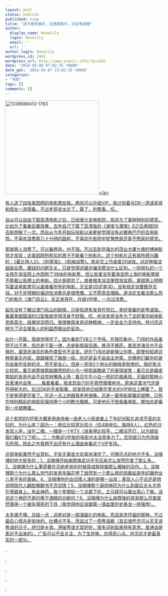 ```yaml
---
layout: post
status: publish
published: true
title: "这不是恶搞片，这是搞笑片，过足粤语瘾"
author:
  display_name: Honolily
  login: Honolily
  email: ''
  url: ''
author_login: Honolily
wordpress_id: 2441
wordpress_url: http://www.yuanli.info/?p=2441
date: '2014-03-08 07:02:35 +0800'
date_gmt: '2014-03-07 23:02:35 +0800'
categories:
- "书影"
tags: []
comments: []
---
```

<p><a href="http:&#47;&#47;www.yuanli.info&#47;archives&#47;2441.html&#47;1338689413-1793" rel="attachment wp-att-2442"><img class="aligncenter size-medium wp-image-2442" alt="1338689413-1793" src="http:&#47;&#47;www.yuanli.info&#47;wp-content&#47;uploads&#47;2014&#47;03&#47;1338689413-1793-300x300.jpg" width="300" height="300" &#47;><&#47;a></p>
<p>有人送了四张美团网的电影票给我。两张可以升级VIP，我计划着与DK一道请哥哥和侄女一道观看。不过老哥说太远了，算了，别费事。哎。</p>
<p>自从可以自由下载高清电影之后，已经很少去电影院，除非为了某种特别的感受。比如为了看看巨幕效果，去年自己下载了高清版的《速度与激情》6之后再陪DK去影院瞅了一次。而自从今年开始玩投影以来更是觉得没有必要再巴巴的去电影院。不喜欢浪费那几十分钟的路程，不喜欢在影院中犹豫憋尿还是不憋尿的感觉。</p>
<p>那就两人消费了。可以看两场，也不错。不过去到华强北的茂业大厦九楼的博纳影院才发现：这美团网所购买的票子不能看个别影片。这个别影片正有我所感兴趣的：《霍比特人2》、《别惹我》、《机械战警》。除非交上15或者25块钱。对这种做法超级反感，跟钱的问题无关，只是觉得这跟诈骗消费没什么区别。一同排队的一个女孩在淘宝网上也团购了38块的电影票，但公告里没写着淘宝网上淘的电影票就不能看公告牌上的电影。估计是疏忽了，或者根本没法掌控淘宝网。美团网上明明写着该电影票可以直接看所有的电影，无论是2D还是3D，没有规定说要额外交钱。对于非预期的强迫性消费总是很愤慨，又不愿意去理睬。遂决定去看没那么热门的影片《澳门风云》，反正发哥在，升级VIP房，一次过消费。</p>
<p>起先没有了解过澳门风云的剧情，只是知道有发哥在而已。幸好我看的是粤语版。看着景甜国语的口型我就觉得浑身不舒服。哎，听说发哥当年为了去好莱坞拍电影苦练英文，结果铩羽而归。我很敬佩发哥这种精神，一定会全力支持他。特讨厌这种为了迎合某些人的利益而做出的妥协。</p>
<p>此片一开篇，我就觉得完了。因为看到TVB三个字母。在我印象中，TVB的作品虽然不过于差，但总是千篇一律，总是新瓶装旧酒，换汤不换药，甚至连演员也不会换的，甚至连演员的角色类型也不会变。好在TVB总是能够让你笑，即使你知道这种笑毫无内容，就跟被挠了胳肢一般，你还是会不由自主地笑。仿佛他们戳中的是你会条件反射的点，而不是会心。但是一连挠2个钟头的胳肢是挺惨的。我的笑点比较低，看见谢霆锋那副跟愤怒的小鸟一样假装酷毙了的表情就笑；看见总是嬉皮笑脸的发哥也会不自觉地嘴角上扬；看见牛牛小白一样的花痴表现、无脑的那种小丑表演也会笑........看着看着，我发现自己的手竟然慢慢地冷，原来这里冷气还是开得挺大的。拉过DK的手来取暖，却发现他已经靠在宽大的VIP座位上睡着了。我于是笑得更厉害了。在这一点上他跟我老爸很像，总是一着电影屏幕前就睡，只有在特别精彩的电影前保持两个小时瞪大眼睛。可是他乐于陪我看电影，哪怕总是看到一半就睡着。</p>
<p>这个影院的VIP房大概是用来侍候一些老人小孩或者上了年纪对影片追求不高的夫妇的，为什么呢？因为一：座位比较宽比较少（仅4排座位，每排8人），红色的沙发双人座，设在二楼，一楼是一个KTV（进来得比较早，二楼没开灯，以为就给我们看KTV了呢）。二：今晚这VIP放的电影也太没竞争力了。否则就只为包场娱乐所用。除此之外我想不出还有什么理由来看这个VIP专场。</p>
<p>这部电影果然不出意料，平安无事皆大欢喜地演完了。可圈可点的地方不多，没搞懂的地方挺多的：1、没搞懂开始谢霆锋武功平平后来怎么突然厉害了那么多。2、没搞懂为什么董菲要在见她老爸的时候穿成那样做那么暧昧的动作。3、没搞懂那个为什么那么帅气的发哥年届花甲了居然有一个那么胖的但看起来年纪跟他女儿差不多的表妹。4、没搞懂他约会旧情人演的是哪一出戏：表现人心不古还是想说明现代人翻脸像翻书不念旧情？5、没搞懂那个逼供神药为什么到最后关头才用在景甜身上。有此神药，每个星期给一丁点属下吃，立马就可以看出真心了嘛。话说这个神药不是约等于酒精的功能吗？6、没搞懂为什么谢霆锋的哥哥那么厉害居然落得一个被车撞死的下场（我觉得他应该跟第一滴血里的史泰龙一样强悍）。</p>
<p>太多搞不懂，总结一点：这绝对是一部漫画化的电影。而且是连环画的那种。不过最后心情总是愉快的，吐槽点不多，而且过了一把粤语瘾（其实很怀念可以天天讲粤语的日子，终归是乡音。港版粤语尤其好听，很多词听起来特有意思，普通话是表达不出来的）。广告可以不去关注，为了生存嘛，总得恶心点。何况这才是最真实的一部分。</p>
<p>&nbsp;</p>
<p>&nbsp;</p>
<p>&nbsp;</p>
<p>&nbsp;</p>
<p>&nbsp;</p>
